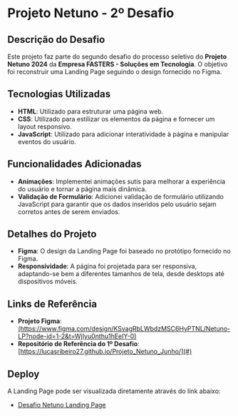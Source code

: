 # Projeto Netuno - 2º Desafio

## Descrição do Desafio

Este projeto faz parte do segundo desafio do processo seletivo do **Projeto Netuno 2024** da **Empresa FASTERS - Soluções em Tecnologia**. O objetivo foi reconstruir uma Landing Page seguindo o design fornecido no Figma.

## Tecnologias Utilizadas

- **HTML**: Utilizado para estruturar uma página web.
- **CSS**: Utilizado para estilizar os elementos da página e fornecer um layout responsivo.
- **JavaScript**: Utilizado para adicionar interatividade à página e manipular eventos do usuário.

## Funcionalidades Adicionadas

- **Animações**: Implementei animações sutis para melhorar a experiência do usuário e tornar a página mais dinâmica.
- **Validação de Formulário**: Adicionei validação de formulário utilizando JavaScript para garantir que os dados inseridos pelo usuário sejam corretos antes de serem enviados.

## Detalhes do Projeto

- **Figma**: O design da Landing Page foi baseado no protótipo fornecido no Figma.
- **Responsividade**: A página foi projetada para ser responsiva, adaptando-se bem a diferentes tamanhos de tela, desde desktops até dispositivos móveis.

## Links de Referência

- **Projeto Figma**: [(https://www.figma.com/design/KSvagRbLWbdzMSC6HyPTNL/Netuno-LP?node-id=1-2&t=WjIyu0nthu1hEeIY-0)](#)
- **Repositório de Referência do 1º Desafio**: [https://lucasribeiro27.github.io/Projeto_Netuno_Junho/](#)

## Deploy

A Landing Page pode ser visualizada diretamente através do link abaixo:

- [Desafio Netuno Landing Page]()
